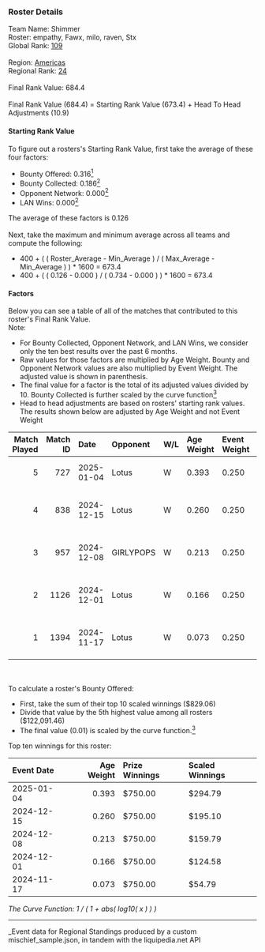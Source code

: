 ### Roster Details<br />
Team Name: Shimmer<br />
Roster: empathy, Fawx, milo, raven, Stx<br />
Global Rank: [109](../../standings_global_2025_05_05.md)<br />
<br />
Region: [Americas]( ../../standings_americas_2025_05_05.md)<br />
Regional Rank: [24]( ../../standings_americas_2025_05_05.md)<br />
<br />
Final Rank Value:  684.4<br />
<br />
Final Rank Value (684.4) = Starting Rank Value (673.4) + Head To Head Adjustments (10.9)<br />

#### Starting Rank Value<br />
To figure out a rosters's Starting Rank Value, first take the average of these four factors:<br />
- Bounty Offered: 0.316[<sup>1</sup>](#table2)
- Bounty Collected: 0.186[<sup>2</sup>](#table1)
- Opponent Network: 0.000[<sup>2</sup>](#table1)
- LAN Wins: 0.000[<sup>2</sup>](#table1)

The average of these factors is 0.126<br />
<br />
Next, take the maximum and minimum average across all teams and compute the following:<br />
- 400 + ( ( Roster_Average - Min_Average ) / ( Max_Average - Min_Average ) ) * 1600 = 673.4
- 400 + ( ( 0.126 - 0.000 ) / ( 0.734 - 0.000 ) ) * 1600 = 673.4


#### Factors<br />
Below you can see a table of all of the matches that contributed to this roster's Final Rank Value.<br />
Note:<br />

- For Bounty Collected, Opponent Network, and LAN Wins, we consider only the ten best results over the past 6 months.
- Raw values for those factors are multiplied by Age Weight. Bounty and Opponent Network values are also multiplied by Event Weight. The adjusted value is shown in parenthesis.
- The final value for a factor is the total of its adjusted values divided by 10. Bounty Collected is further scaled by the curve function[<sup>3</sup>](#curveFunction)
- Head to head adjustments are based on rosters' starting rank values. The results shown below are adjusted by Age Weight and not Event Weight
<span id="table1"></span><br />


| Match Played | Match ID | Date       | Opponent  | W/L | Age Weight | Event Weight | Bounty Collected | Opponent Network | LAN Wins  | H2H Adj. | Roster                                 |
| -: | -: | :- | :- | :- | :- | :- | :- | :- | :- | -: | :- |
|            5 |      727 | 2025-01-04 | Lotus     | W   | 0.393      | 0.250        | 0.002 (0.000)    | 0.000 (0.000)    | 0 (0.000) |     3.86 | empathy, Fawx, milo, raven, Stx        |
|            4 |      838 | 2024-12-15 | Lotus     | W   | 0.260      | 0.250        | 0.002 (0.000)    | 0.000 (0.000)    | 0 (0.000) |     2.62 | empathy, milo, raven, Serendipity, Stx |
|            3 |      957 | 2024-12-08 | GIRLYPOPS | W   | 0.213      | 0.250        | 0.000 (0.000)    | 0.000 (0.000)    | 0 (0.000) |     2.01 | empathy, Fawx, phoebe, raven, Stx      |
|            2 |     1126 | 2024-12-01 | Lotus     | W   | 0.166      | 0.250        | 0.002 (0.000)    | 0.000 (0.000)    | 0 (0.000) |     1.71 | empathy, Fawx, phoebe, raven, Stx      |
|            1 |     1394 | 2024-11-17 | Lotus     | W   | 0.073      | 0.250        | 0.002 (0.000)    | 0.000 (0.000)    | 0 (0.000) |     0.76 | empathy, Fawx, phoebe, raven, Stx      |

<br />
<span id="table2"></span><br />
To calculate a roster's Bounty Offered:<br />

- First, take the sum of their top 10 scaled winnings ($829.06)
- Divide that value by the 5th highest value among all rosters ($122,091.46)
- The final value (0.01) is scaled by the curve function.[<sup>3</sup>](#curveFunction)

Top ten winnings for this roster:<br />

| Event Date | Age Weight | Prize Winnings | Scaled Winnings |
| :- | -: | :- | :- |
| 2025-01-04 |      0.393 | $750.00        | $294.79         |
| 2024-12-15 |      0.260 | $750.00        | $195.10         |
| 2024-12-08 |      0.213 | $750.00        | $159.79         |
| 2024-12-01 |      0.166 | $750.00        | $124.58         |
| 2024-11-17 |      0.073 | $750.00        | $54.79          |


<span id="curveFunction"></span>_The Curve Function: 1 / ( 1 + abs( log10( x ) ) )_<br />

---
_Event data for Regional Standings produced by a custom mischief_sample.json, in tandem with the liquipedia.net API<br />

